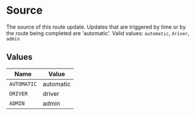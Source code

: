 # Source

The source of this route update. Updates that are triggered by time or by the route being completed are 'automatic'.  Valid values: `automatic`, `driver`, `admin`


## Values

| Name        | Value       |
| ----------- | ----------- |
| `AUTOMATIC` | automatic   |
| `DRIVER`    | driver      |
| `ADMIN`     | admin       |